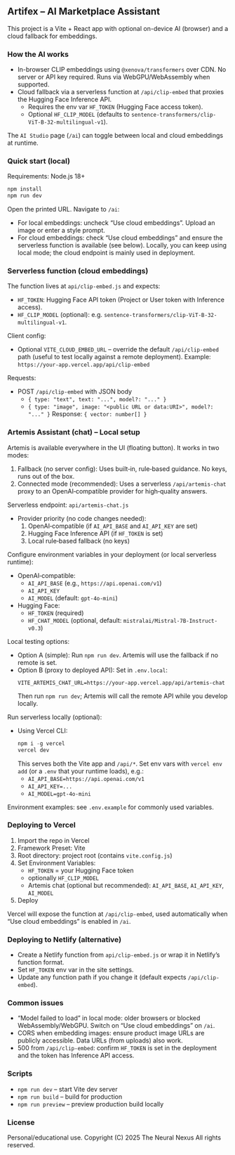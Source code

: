 ## Artifex – AI Marketplace Assistant

This project is a Vite + React app with optional on-device AI (browser) and a cloud fallback for embeddings.

### How the AI works
- In-browser CLIP embeddings using `@xenova/transformers` over CDN. No server or API key required. Runs via WebGPU/WebAssembly when supported.
- Cloud fallback via a serverless function at `/api/clip-embed` that proxies the Hugging Face Inference API.
	- Requires the env var `HF_TOKEN` (Hugging Face access token).
	- Optional `HF_CLIP_MODEL` (defaults to `sentence-transformers/clip-ViT-B-32-multilingual-v1`).

The `AI Studio` page (`/ai`) can toggle between local and cloud embeddings at runtime.

### Quick start (local)
Requirements: Node.js 18+

```powershell
npm install
npm run dev
```

Open the printed URL. Navigate to `/ai`:
- For local embeddings: uncheck “Use cloud embeddings”. Upload an image or enter a style prompt.
- For cloud embeddings: check “Use cloud embeddings” and ensure the serverless function is available (see below). Locally, you can keep using local mode; the cloud endpoint is mainly used in deployment.

### Serverless function (cloud embeddings)
The function lives at `api/clip-embed.js` and expects:
- `HF_TOKEN`: Hugging Face API token (Project or User token with Inference access).
- `HF_CLIP_MODEL` (optional): e.g. `sentence-transformers/clip-ViT-B-32-multilingual-v1`.

Client config:
- Optional `VITE_CLOUD_EMBED_URL` – override the default `/api/clip-embed` path (useful to test locally against a remote deployment). Example: `https://your-app.vercel.app/api/clip-embed`

Requests:
- POST `/api/clip-embed` with JSON body
	- `{ type: "text", text: "...", model?: "..." }`
	- `{ type: "image", image: "<public URL or data:URI>", model?: "..." }`
Response: `{ vector: number[] }`

### Artemis Assistant (chat) – Local setup
Artemis is available everywhere in the UI (floating button). It works in two modes:

1) Fallback (no server config): Uses built‑in, rule‑based guidance. No keys, runs out of the box.
2) Connected mode (recommended): Uses a serverless `/api/artemis-chat` proxy to an OpenAI‑compatible provider for high‑quality answers.

Serverless endpoint: `api/artemis-chat.js`
- Provider priority (no code changes needed):
	1) OpenAI‑compatible (if `AI_API_BASE` and `AI_API_KEY` are set)
	2) Hugging Face Inference API (if `HF_TOKEN` is set)
	3) Local rule‑based fallback (no keys)

Configure environment variables in your deployment (or local serverless runtime):
- OpenAI‑compatible:
	- `AI_API_BASE` (e.g., `https://api.openai.com/v1`)
	- `AI_API_KEY`
	- `AI_MODEL` (default: `gpt-4o-mini`)
- Hugging Face:
	- `HF_TOKEN` (required)
	- `HF_CHAT_MODEL` (optional, default: `mistralai/Mistral-7B-Instruct-v0.3`)

Local testing options:
- Option A (simple): Run `npm run dev`. Artemis will use the fallback if no remote is set.
- Option B (proxy to deployed API): Set in `.env.local`:
	```env
	VITE_ARTEMIS_CHAT_URL=https://your-app.vercel.app/api/artemis-chat
	```
	Then run `npm run dev`; Artemis will call the remote API while you develop locally.

Run serverless locally (optional):
- Using Vercel CLI:
	```powershell
	npm i -g vercel
	vercel dev
	```
	This serves both the Vite app and `/api/*`. Set env vars with `vercel env add` (or a `.env` that your runtime loads), e.g.:
	- `AI_API_BASE=https://api.openai.com/v1`
	- `AI_API_KEY=...`
	- `AI_MODEL=gpt-4o-mini`

Environment examples: see `.env.example` for commonly used variables.

### Deploying to Vercel
1) Import the repo in Vercel
2) Framework Preset: Vite
3) Root directory: project root (contains `vite.config.js`)
4) Set Environment Variables:
	 - `HF_TOKEN` = your Hugging Face token
	 - optionally `HF_CLIP_MODEL`
 	 - Artemis chat (optional but recommended): `AI_API_BASE`, `AI_API_KEY`, `AI_MODEL`
5) Deploy

Vercel will expose the function at `/api/clip-embed`, used automatically when “Use cloud embeddings” is enabled in `/ai`.

### Deploying to Netlify (alternative)
- Create a Netlify function from `api/clip-embed.js` or wrap it in Netlify’s function format.
- Set `HF_TOKEN` env var in the site settings.
- Update any function path if you change it (default expects `/api/clip-embed`).

### Common issues
- “Model failed to load” in local mode: older browsers or blocked WebAssembly/WebGPU. Switch on “Use cloud embeddings” on `/ai`.
- CORS when embedding images: ensure product image URLs are publicly accessible. Data URLs (from uploads) also work.
- 500 from `/api/clip-embed`: confirm `HF_TOKEN` is set in the deployment and the token has Inference API access.

### Scripts
- `npm run dev` – start Vite dev server
- `npm run build` – build for production
- `npm run preview` – preview production build locally

### License
Personal/educational use. Copyright (C) 2025 The Neural Nexus All rights reserved. 
